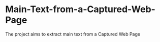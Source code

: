 # Main-Text-from-a-Captured-Web-Page
 The project aims to extract main text from a Captured Web Page

